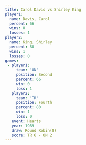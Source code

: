 ```yaml
---
title: Carol Davis vs Shirley King
player1:             
  name: Davis, Carol 
  percent: 66        
  wins: 0            
  losses: 1          
player2:             
  name: King, Shirley
  percent: 80        
  wins: 1            
  losses: 0          
games:
 - player1:          
     team: 'ON'      
     position: Second
     percent: 66     
     win: 0          
     loss: 1         
   player2:          
     team: 'TR'      
     position: Fourth
     percent: 80     
     win: 1          
     loss: 0         
   event: Hearts       
   year: 1989          
   draw: Round Robin(8)
   score: TR 6 - ON 2  
---
```

